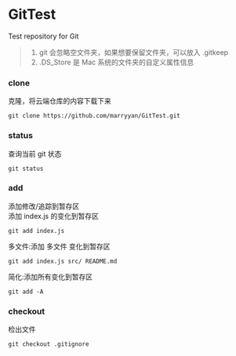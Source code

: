 # GitTest
 Test repository for Git  

> 1. git 会忽略空文件夹，如果想要保留文件夹，可以放入 .gitkeep
> 2. .DS_Store 是 Mac 系统的文件夹的自定义属性信息

### clone  
克隆，将云端仓库的内容下载下来  
  
    git clone https://github.com/marryyan/GitTest.git  
      
### status  
查询当前 git 状态  

    git status

### add  
添加修改/追踪到暂存区  
添加 index.js 的变化到暂存区

    git add index.js  

多文件:添加 多文件 变化到暂存区

    git add index.js src/ README.md  
    
简化:添加所有变化到暂存区  

    git add -A
    
### checkout  
检出文件  

    git checkout .gitignore 
    
